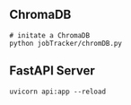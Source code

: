 ## ChromaDB

```
# initate a ChromaDB
python jobTracker/chromDB.py
```

## FastAPI Server

```
uvicorn api:app --reload
```

